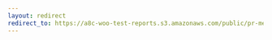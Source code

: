 ```yaml
---
layout: redirect
redirect_to: https://a8c-woo-test-reports.s3.amazonaws.com/public/pr-merge/40697/e2e/index.html
---
```


